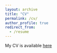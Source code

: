 ```yaml
---
layout: archive
title: "CV"
permalink: /cv/
author_profile: true
redirect_from:
  - /resume
---
```



My CV is available [here](https://michailchatzianastasis.github.io/files/cv.pdf)
